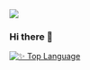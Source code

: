 <img src="https://capsule-render.vercel.app/api?type=Waving&color=auto&height=60&section=header&text=dkssud&fontSize=12" />

### Hi there 👋

<!--
**ChangYeop-Yang/ChangYeop-Yang** is a ✨ _special_ ✨ repository because its `README.md` (this file) appears on your GitHub profile.

Here are some ideas to get you started:

- 🔭 I’m currently working on ...
- 🌱 I’m currently learning ...
- 👯 I’m looking to collaborate on ...
- 🤔 I’m looking for help with ...
- 💬 Ask me about ...
- 📫 How to reach me: ...
- 😄 Pronouns: ...
- ⚡ Fun fact: ...
-->

[![✨ Top Language](https://github-readme-stats.vercel.app/api/top-langs/?username=ChangYeop-Yang)](https://github.com/anuraghazra/github-readme-stats)
